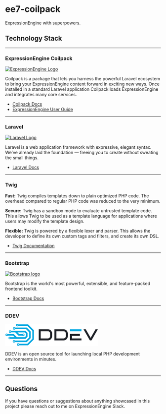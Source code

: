 # ee7-coilpack

ExpressionEngine with superpowers.

## Technology Stack

---

### ExpressionEngine Coilpack

<a target="_blank" href="https://expressionengine.com"><img src="https://expressionengine.com/asset/img/expressionengine-with-text.svg"  width="300" style="max-width: 100%" alt="ExpressionEngine Logo"></a>

Coilpack is a package that lets you harness the powerful Laravel ecosystem to bring your ExpressionEngine content forward in exciting new ways. Once installed in a standard Laravel application Coilpack loads ExpressionEngine and integrates many core services.

- [Coilpack Docs](https://expressionengine.github.io/coilpack-docs/)
- [ExpressionEngine User Guide](https://docs.expressionengine.com/latest/index.html)

---

### Laravel

<a href="https://laravel.com" target="_blank"><img src="https://raw.githubusercontent.com/laravel/art/master/logo-lockup/5%20SVG/2%20CMYK/1%20Full%20Color/laravel-logolockup-cmyk-red.svg" width="300" style="max-width: 100%" alt="Laravel Logo"></a>

Laravel is a web application framework with expressive, elegant syntax. We’ve already laid the foundation — freeing you to create without sweating the small things.

- [Laravel Docs](https://laravel.com/docs)

---

### Twig

**Fast:** Twig compiles templates down to plain optimized PHP code. The overhead compared to regular PHP code was reduced to the very minimum.

**Secure:** Twig has a sandbox mode to evaluate untrusted template code. This allows Twig to be used as a template language for applications where users may modify the template design.

**Flexible:** Twig is powered by a flexible lexer and parser. This allows the developer to define its own custom tags and filters, and create its own DSL.

- [Twig Documentation](https://twig.symfony.com/doc/3.x/)

---

### Bootstrap

<a href="https://getbootstrap.com/" target="_blank"><img src="https://getbootstrap.com/docs/5.2/assets/brand/bootstrap-logo-shadow.png" alt="Bootstrap logo" style="max-width: 100%;" width="100"></a>

Bootstrap is the world's most powerful, extensible, and feature-packed frontend toolkit.

- [Bootstrap Docs](https://getbootstrap.com/docs/5.3/getting-started/introduction/)

---

### DDEV

<a target="_blank" rel="noopener noreferrer" href="/ddev/ddev/blob/master/images/ddev-logo.svg"><img src="https://raw.githubusercontent.com/ddev/ddev/master/images/ddev-logo.svg" alt="DDEV Logo" width="300" style="max-width: 100%;"></a>

DDEV is an open source tool for launching local PHP development environments in minutes.

- [DDEV Docs](https://ddev.readthedocs.io/en/stable/)

---

## Questions

If you have questions or suggestions about anything showcased in this project please reach out to me on ExpressionEngine Slack.
